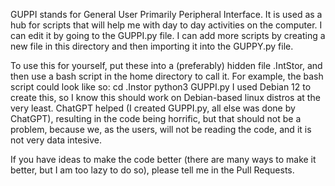 GUPPI stands for General User Primarily Peripheral Interface. It is used as a hub for scripts that will help me with day to day activities on the computer. I can edit it by going to the GUPPI.py file. I can add more scripts by creating a new file in this directory and then importing it into the GUPPY.py file.

To use this for yourself, put these into a (preferably) hidden file .IntStor, and then use a
bash script in the home directory to call it. For example, the bash script could look like so:
  cd .Instor
  python3 GUPPI.py
I used Debian 12 to create this, so I know this should work on Debian-based linux distros at 
the very least.
ChatGPT helped (I created GUPPI.py, all else was done by ChatGPT), resulting in the code being horrific, but that should not be a problem, because
we, as the users, will not be reading the code, and it is not very data intesive.

If you have ideas to make the code better (there are many ways to make it better, but I am too
lazy to do so), please tell me in the Pull Requests.
